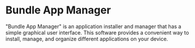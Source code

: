 # Bundle App Manager
"Bundle App Manager" is an application installer and manager that has a simple graphical user interface. This software provides a convenient way to install, manage, and organize different applications on your device.
